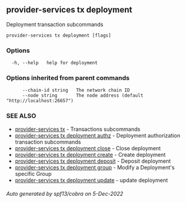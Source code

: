 ## provider-services tx deployment

Deployment transaction subcommands

```
provider-services tx deployment [flags]
```

### Options

```
  -h, --help   help for deployment
```

### Options inherited from parent commands

```
      --chain-id string   The network chain ID
      --node string       The node address (default "http://localhost:26657")
```

### SEE ALSO

* [provider-services tx](provider-services_tx.md)	 - Transactions subcommands
* [provider-services tx deployment authz](provider-services_tx_deployment_authz.md)	 - Deployment authorization transaction subcommands
* [provider-services tx deployment close](provider-services_tx_deployment_close.md)	 - Close deployment
* [provider-services tx deployment create](provider-services_tx_deployment_create.md)	 - Create deployment
* [provider-services tx deployment deposit](provider-services_tx_deployment_deposit.md)	 - Deposit deployment
* [provider-services tx deployment group](provider-services_tx_deployment_group.md)	 - Modify a Deployment's specific Group
* [provider-services tx deployment update](provider-services_tx_deployment_update.md)	 - update deployment

###### Auto generated by spf13/cobra on 5-Dec-2022
